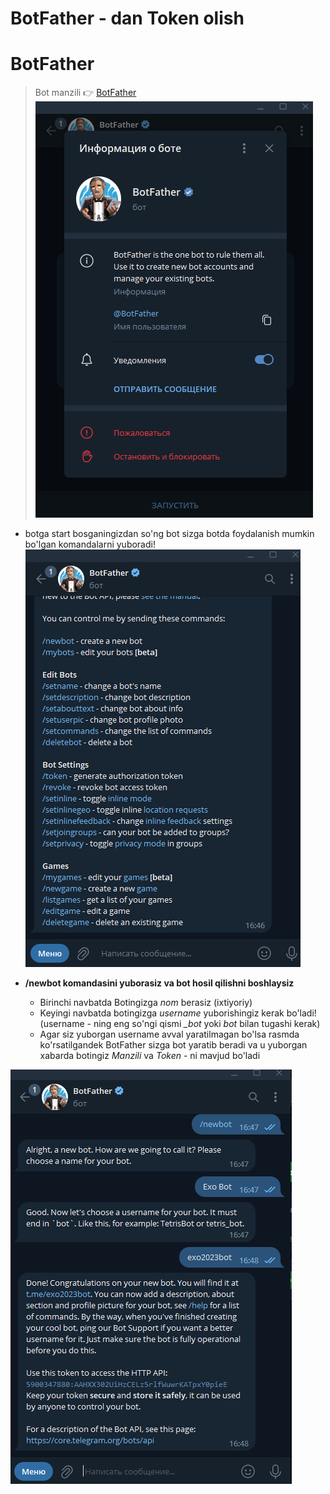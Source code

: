 # **BotFather - dan Token olish** 


# __BotFather__
> Bot manzili 👉 [BotFather](https://t.me/BotFather)
![BotFather](images/b1.PNG)




- botga start bosganingizdan so'ng bot sizga botda foydalanish mumkin bo'lgan komandalarni yuboradi!
![BotFather](images/b2.PNG)



- **/newbot komandasini yuborasiz va bot hosil qilishni boshlaysiz**
	- Birinchi navbatda Botingizga *nom* berasiz (ixtiyoriy)
	- Keyingi navbatda botingizga *username* yuborishingiz kerak bo'ladi!(username - ning eng so'ngi qismi *_bot* yoki *bot* bilan tugashi kerak)
	- Agar siz yuborgan username avval yaratilmagan bo'lsa rasmda ko'rsatilgandek BotFather sizga bot yaratib beradi va u yuborgan xabarda botingiz *Manzili* va *Token* - ni mavjud bo'ladi

![ПУСК+R](images/b3.PNG)

